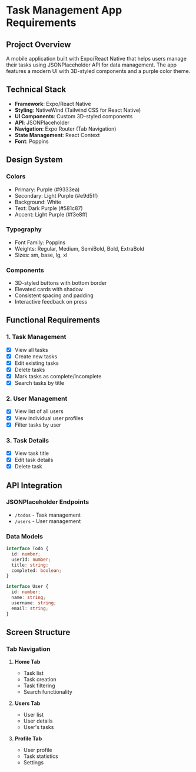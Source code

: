 # Task Management App Requirements

## Project Overview

A mobile application built with Expo/React Native that helps users manage their tasks using JSONPlaceholder API for data management. The app features a modern UI with 3D-styled components and a purple color theme.

## Technical Stack

- **Framework**: Expo/React Native
- **Styling**: NativeWind (Tailwind CSS for React Native)
- **UI Components**: Custom 3D-styled components
- **API**: JSONPlaceholder
- **Navigation**: Expo Router (Tab Navigation)
- **State Management**: React Context
- **Font**: Poppins

## Design System

### Colors

- Primary: Purple (#9333ea)
- Secondary: Light Purple (#e9d5ff)
- Background: White
- Text: Dark Purple (#581c87)
- Accent: Light Purple (#f3e8ff)

### Typography

- Font Family: Poppins
- Weights: Regular, Medium, SemiBold, Bold, ExtraBold
- Sizes: sm, base, lg, xl

### Components

- 3D-styled buttons with bottom border
- Elevated cards with shadow
- Consistent spacing and padding
- Interactive feedback on press

## Functional Requirements

### 1. Task Management

- [x] View all tasks
- [x] Create new tasks
- [x] Edit existing tasks
- [x] Delete tasks
- [x] Mark tasks as complete/incomplete
- [x] Search tasks by title

### 2. User Management

- [x] View list of all users
- [x] View individual user profiles
- [x] Filter tasks by user

### 3. Task Details

- [x] View task title
- [x] Edit task details
- [x] Delete task

## API Integration

### JSONPlaceholder Endpoints

- `/todos` - Task management
- `/users` - User management

### Data Models

```typescript
interface Todo {
  id: number;
  userId: number;
  title: string;
  completed: boolean;
}

interface User {
  id: number;
  name: string;
  username: string;
  email: string;
}
```

## Screen Structure

### Tab Navigation

1. **Home Tab**

   - Task list
   - Task creation
   - Task filtering
   - Search functionality

2. **Users Tab**

   - User list
   - User details
   - User's tasks

3. **Profile Tab**
   - User profile
   - Task statistics
   - Settings
